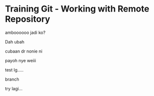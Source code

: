 # Training Git - Working with Remote Repository

amboooooo jadi ko?

Dah ubah

cubaan dr nonie ni

payoh nye weiii


test lg.....


branch

try lagi...